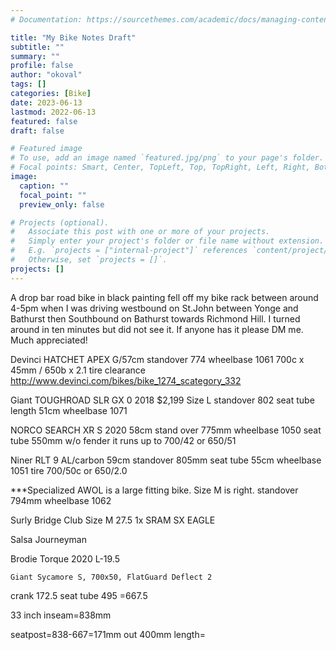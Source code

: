 ```yaml
---
# Documentation: https://sourcethemes.com/academic/docs/managing-content/

title: "My Bike Notes Draft"
subtitle: ""
summary: ""
profile: false
author: "okoval"
tags: []
categories: [Bike]
date: 2023-06-13
lastmod: 2022-06-13
featured: false
draft: false

# Featured image
# To use, add an image named `featured.jpg/png` to your page's folder.
# Focal points: Smart, Center, TopLeft, Top, TopRight, Left, Right, BottomLeft, Bottom, BottomRight.
image:
  caption: ""
  focal_point: ""
  preview_only: false

# Projects (optional).
#   Associate this post with one or more of your projects.
#   Simply enter your project's folder or file name without extension.
#   E.g. `projects = ["internal-project"]` references `content/project/deep-learning/index.md`.
#   Otherwise, set `projects = []`.
projects: []
---
```


A drop bar road bike in black painting fell off my bike rack between around 4-5pm when I was driving westbound on St.John between Yonge and Bathurst  then Southbound on Bathurst towards Richmond Hill. 
I turned around in ten minutes but did not see it. If anyone has it please DM me. Much appreciated!

Devinci HATCHET APEX    G/57cm  standover 774  wheelbase 1061    700c x 45mm / 650b x 2.1 tire clearance   http://www.devinci.com/bikes/bike_1274_scategory_332

Giant TOUGHROAD SLR GX 0   2018  $2,199 Size L standover 802   seat tube length 51cm   wheelbase 1071

NORCO SEARCH XR S 2020 58cm stand over 775mm    wheelbase 1050   seat tube 550mm w/o fender it runs up to 700/42 or 650/51 

Niner RLT 9 AL/carbon 59cm standover 805mm seat tube 55cm wheelbase 1051  tire 700/50c or 650/2.0

***Specialized AWOL is a large fitting bike. Size M is right. standover 794mm  wheelbase 1062

Surly Bridge Club Size M 27.5 1x SRAM SX EAGLE

Salsa Journeyman 

Brodie Torque 2020 L-19.5   

	Giant Sycamore S, 700x50, FlatGuard Deflect 2
  
crank 172.5
seat tube 495
=667.5

33 inch inseam=838mm

seatpost=838-667=171mm out
400mm length=